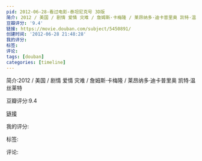 ```yaml
---
pid: 2012-06-28-看过电影-泰坦尼克号 3D版
简介: 2012 / 美国 / 剧情 爱情 灾难 / 詹姆斯·卡梅隆 / 莱昂纳多·迪卡普里奥 凯特·温丝莱特
豆瓣评分: '9.4'
链接: https://movie.douban.com/subject/5450891/
创建时间: '2012-06-28 21:48:28'
我的评分:
标签:
评论:
tags: [douban]
categories: [timeline]
---
```

简介:2012 / 美国 / 剧情 爱情 灾难 / 詹姆斯·卡梅隆 / 莱昂纳多·迪卡普里奥 凯特·温丝莱特

豆瓣评分:9.4

[链接](https://movie.douban.com/subject/5450891/)

我的评分:

标签:

评论:

